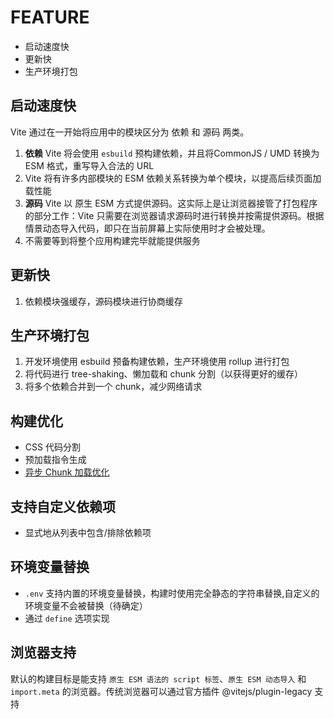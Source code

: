 # FEATURE
- 启动速度快
- 更新快
- 生产环境打包

## 启动速度快
Vite 通过在一开始将应用中的模块区分为 依赖 和 源码 两类。

1. **依赖** Vite 将会使用 `esbuild` 预构建依赖，并且将CommonJS / UMD 转换为 ESM 格式，重写导入合法的 URL
2. Vite 将有许多内部模块的 ESM 依赖关系转换为单个模块，以提高后续页面加载性能
3. **源码** Vite 以 原生 ESM 方式提供源码。这实际上是让浏览器接管了打包程序的部分工作：Vite 只需要在浏览器请求源码时进行转换并按需提供源码。根据情景动态导入代码，即只在当前屏幕上实际使用时才会被处理。
4. 不需要等到将整个应用构建完毕就能提供服务

## 更新快
1. 依赖模块强缓存，源码模块进行协商缓存

## 生产环境打包
1. 开发环境使用 esbuild 预备构建依赖，生产环境使用 rollup 进行打包
2. 将代码进行 tree-shaking、懒加载和 chunk 分割（以获得更好的缓存）
3. 将多个依赖合并到一个 chunk，减少网络请求

## 构建优化
- CSS 代码分割
- 预加载指令生成
- [异步 Chunk 加载优化](https://vitejs.cn/vite3-cn/guide/features.html#build-optimizations)

## 支持自定义依赖项
- 显式地从列表中包含/排除依赖项
  
## 环境变量替换
- `.env` 支持内置的环境变量替换，构建时使用完全静态的字符串替换,自定义的环境变量不会被替换（待确定）
- 通过 `define` 选项实现

## 浏览器支持
默认的构建目标是能支持 `原生 ESM 语法的 script 标签`、`原生 ESM 动态导入` 和 `import.meta` 的浏览器。传统浏览器可以通过官方插件 @vitejs/plugin-legacy 支持
